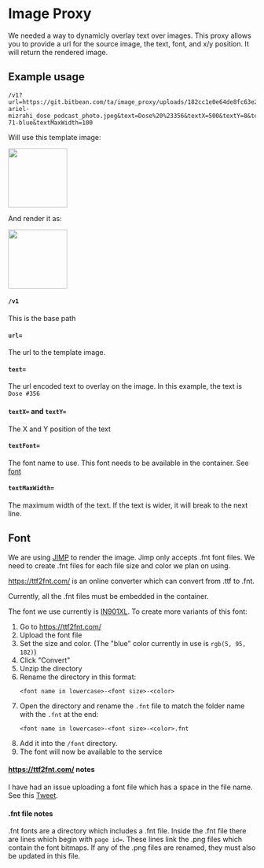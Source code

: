 # Image Proxy

We needed a way to dynamicly overlay text over images. This proxy allows you to provide a url for the source image, the text, font, and x/y position. It will return the rendered image.

## Example usage
```
/v1?url=https://git.bitbean.com/ta/image_proxy/uploads/182cc1e0e64de8fc63e2f23341ba5e87/r-ariel-mizrahi_dose_podcast_photo.jpeg&text=Dose%20%23356&textX=500&textY=8&textFont=in901xl-71-blue&textMaxWidth=100
```
Will use this template image:

<img src="https://user-images.githubusercontent.com/34072688/130798640-e93a4694-9a2c-4f97-8228-0d3987e8c9af.jpeg"  width="120">

And render it as:

<img src="https://user-images.githubusercontent.com/34072688/130798737-934af418-546d-4ccd-a5c5-e04a988da5ee.png"  width="120">

#### `/v1`
This is the base path

#### `url=`
The url to the template image.

#### `text=`
The url encoded text to overlay on the image. In this example, the text is `Dose #356`

#### `textX=` and `textY=`
The X and Y position of the text

#### `textFont=`
The font name to use. This font needs to be available in the container. See [font](#font)

#### `textMaxWidth=`
The maximum width of the text. If the text is wider, it will break to the next line.

## Font
We are using [JIMP](https://github.com/oliver-moran/jimp) to render the image. Jimp only accepts .fnt font files. We need to create .fnt files for each file size and color we plan on using.

https://ttf2fnt.com/ is an online converter which can convert from .ttf to .fnt.

Currently, all the .fnt files must be embedded in the container.

The font we use currently is [IN901XL](/font/ttf/IN901XK.ttf). To create more variants of this font:

1. Go to https://ttf2fnt.com/
1. Upload the font file
1. Set the size and color. (The "blue" color currently in use is `rgb(5, 95, 182)`)
1. Click "Convert"
1. Unzip the directory
1. Rename the directory in this format:
    ```
    <font name in lowercase>-<font size>-<color>
    ```
1. Open the directory and rename the `.fnt` file to match the folder name with the `.fnt` at the end:
    ```
    <font name in lowercase>-<font size>-<color>.fnt
    ```
1. Add it into the `/font` directory.
1. The font will now be available to the service

#### https://ttf2fnt.com/ notes
I have had an issue uploading a font file which has a space in the file name. See this [Tweet](https://twitter.com/Moshe_Grunwald/status/1425479706422521861?s=20).

#### .fnt file notes
.fnt fonts are a directory which includes a .fnt file. Inside the .fnt file there are lines which begin with `page id=`. These lines link the .png files which contain the font bitmaps. If any of the .png files are renamed, they must also be updated in this file.
